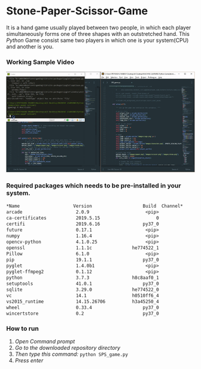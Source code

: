 # Stone-Paper-Scissor-Game
It is a hand game usually played between two people, in which each player simultaneously forms one of three shapes with an outstretched hand. This *Python* Game consist same two players in which one is your system(CPU) and another is you.

### Working Sample Video
<img src="https://github.com/Priyanshuuu/Stone-Paper-Scissor-Game/blob/master/Sample/Game_sample.gif">

### Required packages which needs to be pre-installed in your system. 

```
*Name                    Version                   Build  Channel*
arcade                    2.0.9                     <pip>
ca-certificates           2019.5.15                     0
certifi                   2019.6.16                py37_0
future                    0.17.1                    <pip>
numpy                     1.16.4                    <pip>
opencv-python             4.1.0.25                  <pip>
openssl                   1.1.1c               he774522_1
Pillow                    6.1.0                     <pip>
pip                       19.1.1                   py37_0
pyglet                    1.4.0b1                   <pip>
pyglet-ffmpeg2            0.1.12                    <pip>
python                    3.7.3                h8c8aaf0_1
setuptools                41.0.1                   py37_0
sqlite                    3.29.0               he774522_0
vc                        14.1                 h0510ff6_4
vs2015_runtime            14.15.26706          h3a45250_4
wheel                     0.33.4                   py37_0
wincertstore              0.2                      py37_0
```  

### How to run
1. *Open Command prompt*
2. *Go to the downloaded repository directory*
3. *Then type this command:* ```python SPS_game.py```
4. *Press enter*


